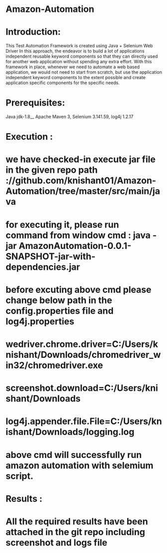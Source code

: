 # Amazon-Automation

# Introduction: 
This Test Automation Framework is created using Java + Selenium Web Driver
In this approach, the endeavor is to build a lot of applications independent reusable keyword components 
so that they can directly used for another web application without spending any extra effort. With this framework in place,
whenever we need to automate a web based application, we would not need to start from scratch, 
but use the application independent keyword components to the extent possible and create application specific components for the specific needs.

# Prerequisites:
Java jdk-1.8__
Apache Maven 3,
Selenium  3.141.59,
log4j 1.2.17

# Execution :
# we have checked-in execute jar file in the given  repo path ://github.com/knishant01/Amazon-Automation/tree/master/src/main/java
# for executing it, please run command from window cmd : java -jar AmazonAutomation-0.0.1-SNAPSHOT-jar-with-dependencies.jar
# before excuting above cmd please change below path in the config.properties file and log4j.properties
# wedriver.chrome.driver=C:/Users/knishant/Downloads/chromedriver_win32/chromedriver.exe
# screenshot.download=C:/Users/knishant/Downloads
# log4j.appender.file.File=C:/Users/knishant/Downloads/logging.log
# above cmd will successfully run amazon automation with selemium script.

# Results :

# All the required results have been attached in the git repo including screenshot and logs file
